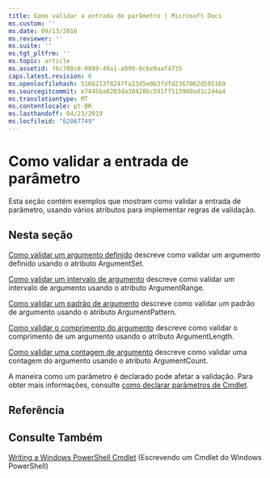 ```yaml
---
title: Como validar a entrada de parâmetro | Microsoft Docs
ms.custom: ''
ms.date: 09/13/2016
ms.reviewer: ''
ms.suite: ''
ms.tgt_pltfrm: ''
ms.topic: article
ms.assetid: f6c700c8-0889-49a1-a990-8c6e9aaf4735
caps.latest.revision: 6
ms.openlocfilehash: 5166213f8247fa23d5e0b3fdfd2367062d595169
ms.sourcegitcommit: e7445ba8203da304286c591ff513900ad1c244a4
ms.translationtype: MT
ms.contentlocale: pt-BR
ms.lasthandoff: 04/23/2019
ms.locfileid: "62067749"
---
```

# <a name="how-to-validate-parameter-input"></a>Como validar a entrada de parâmetro

Esta seção contém exemplos que mostram como validar a entrada de parâmetro, usando vários atributos para implementar regras de validação.

## <a name="in-this-section"></a>Nesta seção

[Como validar um argumento definido](./how-to-validate-an-argument-set.md) descreve como validar um argumento definido usando o atributo ArgumentSet.

[Como validar um intervalo de argumento](./how-to-validate-an-argument-range.md) descreve como validar um intervalo de argumento usando o atributo ArgumentRange.

[Como validar um padrão de argumento](./how-to-validate-an-argument-pattern.md) descreve como validar um padrão de argumento usando o atributo ArgumentPattern.

[Como validar o comprimento do argumento](./how-to-validate-the-argument-length.md) descreve como validar o comprimento de um argumento usando o atributo ArgumentLength.

[Como validar uma contagem de argumento](./how-to-validate-an-argument-count.md) descreve como validar uma contagem do argumento usando o atributo ArgumentCount.

A maneira como um parâmetro é declarado pode afetar a validação. Para obter mais informações, consulte [como declarar parâmetros de Cmdlet](./how-to-declare-cmdlet-parameters.md).

## <a name="reference"></a>Referência

## <a name="see-also"></a>Consulte Também

[Writing a Windows PowerShell Cmdlet](./writing-a-windows-powershell-cmdlet.md) (Escrevendo um Cmdlet do Windows PowerShell)

